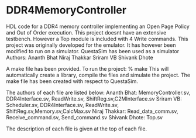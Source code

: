 # DDR4MemoryController
HDL code for a DDR4 memory controller implementing an Open Page Policy and Out of Order execution.
This project doesnt have an extensive testbench. However a Top module is included with 4 Write commands.
This project was originally developed for the emulator. It has however been modified to run on a simulator.
QuestaSim has been used as a simulator 
Authors:  Ananth Bhat
          Niraj Thakkar
          Sriram VB
          Shivank Dhote

A make file has been provided. To run the project:
% make
This will automatically create a library, compile the files and simulate the project.
The make file has been created with respect to QuestaSim.

The authors of each file are listed below:
Ananth Bhat: MemoryController.sv, DDR4Interface.sv, ReadWrite.sv, ShiftReg.sv,C2MInterface.sv
Sriram VB:  Scheduler.sv, DDR4Interface.sv, ReadWrite.sv, ShiftReg.sv,Memory.sv,CalcMax.sv
Niraj Thakkar: Read_data_comm.sv, Receive_command.sv, Send_command.sv
Shivank Dhote: Top.sv

The description of each file is given at the top of each file.
